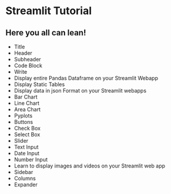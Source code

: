 # Streamlit Tutorial
## Here you all can lean!
- Title
- Header
- Subheader
- Code Block
- Write
- Display entire Pandas Dataframe on your Streamlit Webapp
- Display Static Tables
- Display data in json Format on your Streamlit webapps
- Bar Chart
- Line Chart
- Area Chart
- Pyplots
- Buttons
- Check Box
- Select Box
- Slider
- Text Input
- Date Input
- Number Input
- Learn to display images and videos on your Streamlit web app
- Sidebar
- Columns
- Expander
